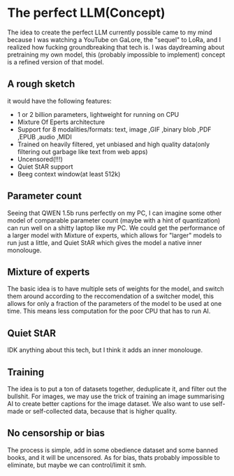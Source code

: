 # The perfect LLM(Concept)
The idea to create the perfect LLM currently possible came to my mind because I was watching a YouTube on GaLore, the "sequel" to LoRa, and I realized how fucking groundbreaking that tech is. I was daydreaming about pretraining my own model, this (probably impossible to implement) concept is a refined version of that model.
## A rough sketch
it would have the following features:
- 1 or 2 billion parameters, lightweight for running on CPU
- Mixture Of Eperts architecture
- Support for 8 modalities/formats: text, image ,GIF ,binary blob ,PDF ,EPUB ,audio ,MIDI
- Trained on heavily filtered, yet unbiased and high quality data(only filtering out garbage like text from web apps)
- Uncensored(!!!)
- Quiet StAR support
- Beeg context window(at least 512k)
## Parameter count
Seeing that QWEN 1.5b runs perfectly on my PC, I can imagine some other model of comparable parameter count (maybe with a hint of quantization) can run well on a shitty laptop like my PC. We could get the performance of a larger model with Mixture of experts, which allows for "larger" models to run just a little, and Quiet StAR which gives the model a native inner monolouge.
## Mixture of experts
The basic idea is to have multiple sets of weights for the model, and switch them around according to the reccomendation of a switcher model, this allows for only a fraction of the parameters of the model to be used at one time. This means less computation for the poor CPU that has to run AI.
## Quiet StAR
IDK anything about this tech, but I think it adds an inner monolouge.
## Training
The idea is to put a ton of datasets together, deduplicate it, and filter out the bullshit. For images, we may use the trick of training an image summarising AI to create better captions for the image dataset. We also want to use self-made or self-collected data, because that is higher quality.
## No censorship or bias
The process is simple, add in some obedience dataset and some banned books, and it will be uncensored. As for bias, thats probably impossible to eliminate, but maybe we can control/limit it smh.
